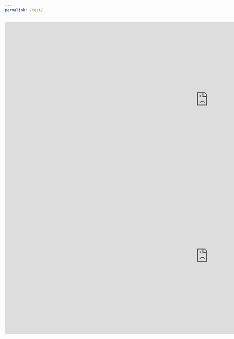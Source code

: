 ```yaml
---
permalink: /test/
---
```


<iframe src="https://terraria.fandom.com/wiki/Terraria_Wiki" align="center" name="Arcane Ascent" style="height:500px;width:1300px;border:none;" title="Arcane Ascent"></iframe>
<iframe src="https://terraria.fandom.com/wiki/Terraria_Wiki" align="center" name="Arcane Ascent" style="height:500px;width:1300px;border:none;" title="Arcane Ascent"></iframe>

